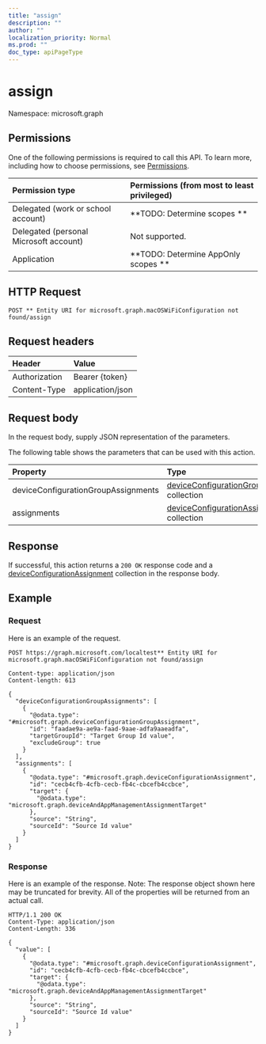 ```yaml
---
title: "assign"
description: ""
author: ""
localization_priority: Normal
ms.prod: ""
doc_type: apiPageType
---
```


# assign

Namespace: microsoft.graph



## Permissions
One of the following permissions is required to call this API. To learn more, including how to choose permissions, see [Permissions](/concepts/permissions-reference.md).

|Permission type|Permissions (from most to least privileged)|
|:---|:---|
|Delegated (work or school account)|**TODO: Determine scopes **|
|Delegated (personal Microsoft account)|Not supported.|
|Application|**TODO: Determine AppOnly scopes **|

## HTTP Request
<!-- {
  "blockType": "ignored"
}
-->
``` http
POST ** Entity URI for microsoft.graph.macOSWiFiConfiguration not found/assign
```

## Request headers
|Header|Value|
|:---|:---|
|Authorization|Bearer {token}|
|Content-Type|application/json|

## Request body
In the request body, supply JSON representation of the parameters.

The following table shows the parameters that can be used with this action.

|Property|Type|Description|
|:---|:---|:---|
|deviceConfigurationGroupAssignments|[deviceConfigurationGroupAssignment](../resources/deviceconfigurationgroupassignment.md) collection||
|assignments|[deviceConfigurationAssignment](../resources/deviceconfigurationassignment.md) collection||



## Response
If successful, this action returns a `200 OK` response code and a [deviceConfigurationAssignment](../resources/deviceconfigurationassignment.md) collection in the response body.

## Example

### Request
Here is an example of the request.
<!-- {
  "blockType": "request",
  "name": "macoswificonfiguration_assign"
}
-->
``` http
POST https://graph.microsoft.com/localtest** Entity URI for microsoft.graph.macOSWiFiConfiguration not found/assign

Content-type: application/json
Content-length: 613

{
  "deviceConfigurationGroupAssignments": [
    {
      "@odata.type": "#microsoft.graph.deviceConfigurationGroupAssignment",
      "id": "faadae9a-ae9a-faad-9aae-adfa9aaeadfa",
      "targetGroupId": "Target Group Id value",
      "excludeGroup": true
    }
  ],
  "assignments": [
    {
      "@odata.type": "#microsoft.graph.deviceConfigurationAssignment",
      "id": "cecb4cfb-4cfb-cecb-fb4c-cbcefb4ccbce",
      "target": {
        "@odata.type": "microsoft.graph.deviceAndAppManagementAssignmentTarget"
      },
      "source": "String",
      "sourceId": "Source Id value"
    }
  ]
}
```

### Response
Here is an example of the response. Note: The response object shown here may be truncated for brevity. All of the properties will be returned from an actual call.
<!-- {
  "blockType": "response",
  "truncated": true,
  "@odata.type": "collection(microsoft.graph.deviceconfigurationassignment)"
}
-->
``` http
HTTP/1.1 200 OK
Content-Type: application/json
Content-Length: 336

{
  "value": [
    {
      "@odata.type": "#microsoft.graph.deviceConfigurationAssignment",
      "id": "cecb4cfb-4cfb-cecb-fb4c-cbcefb4ccbce",
      "target": {
        "@odata.type": "microsoft.graph.deviceAndAppManagementAssignmentTarget"
      },
      "source": "String",
      "sourceId": "Source Id value"
    }
  ]
}
```

